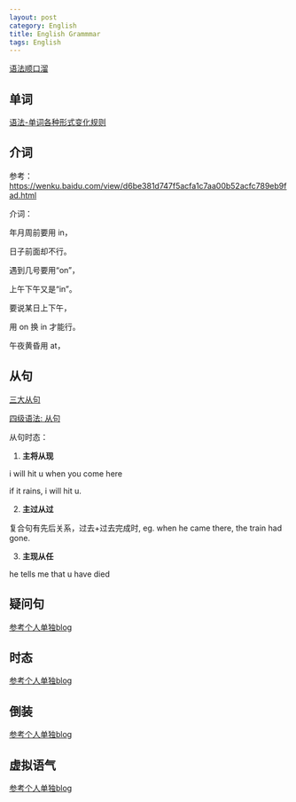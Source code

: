 ```yaml
---
layout: post
category: English
title: English Grammmar
tags: English
---
```


[语法顺口溜](https://zhuanlan.zhihu.com/p/146873536)

## 单词

[语法-单词各种形式变化规则](https://mafulong.github.io/2021/01/02/%E8%AF%AD%E6%B3%95-%E5%8D%95%E8%AF%8D%E5%90%84%E7%A7%8D%E5%BD%A2%E5%BC%8F%E5%8F%98%E5%8C%96%E8%A7%84%E5%88%99/)

## 介词

参考：https://wenku.baidu.com/view/d6be381d747f5acfa1c7aa00b52acfc789eb9fad.html



介词：

年月周前要用 in，

日子前面却不行。

遇到几号要用“on”，

上午下午又是“in”。

要说某日上下午，

用 on 换 in 才能行。

午夜黄昏用 at，



## 从句

[三大从句](https://mm.edrawsoft.cn/template/39526)

[四级语法: 从句](https://mm.edrawsoft.cn/template/57209)

从句时态： 

1. **主将从现**

i will hit u when you come here

if it rains, i will hit u.

2. **主过从过**

复合句有先后关系，过去+过去完成时, eg. when he came there, the train had gone.

3. **主现从任**

he tells me that u have died

## 疑问句

[参考个人单独blog](https://mafulong.github.io/2021/01/02/%E8%AF%AD%E6%B3%95-%E7%96%91%E9%97%AE%E5%8F%A5/)


## 时态

[参考个人单独blog](https://mafulong.github.io/2021/01/02/%E8%AF%AD%E6%B3%95-%E6%97%B6%E6%80%81/)

## 倒装

[参考个人单独blog](https://mafulong.github.io/2021/01/02/%E8%AF%AD%E6%B3%95-%E5%80%92%E8%A3%85%E5%8F%A5/)

## 虚拟语气

[参考个人单独blog](https://mafulong.github.io/2021/01/02/%E8%AF%AD%E6%B3%95-%E8%99%9A%E6%8B%9F%E8%AF%AD%E6%B0%94/)

